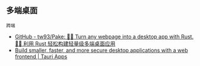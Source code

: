 ## 多端桌面

`跨端`

- [GitHub - tw93/Pake: 🤱🏻 Turn any webpage into a desktop app with Rust. 🤱🏻 利用 Rust 轻松构建轻量级多端桌面应用](https://github.com/tw93/Pake)
- [Build smaller, faster, and more secure desktop applications with a web frontend | Tauri Apps](https://tauri.app/zh-cn/)